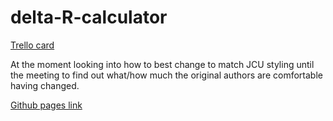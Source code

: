 # delta-R-calculator

[Trello card](https://trello.com/c/iBpAgSO5/31-deltar-calculator-website) 

At the moment looking into how to best change to match JCU styling until the meeting to find out what/how much the original authors are comfortable having changed.

[Github pages link](https://jcu-tarl.github.io/delta-R-calculator/)
